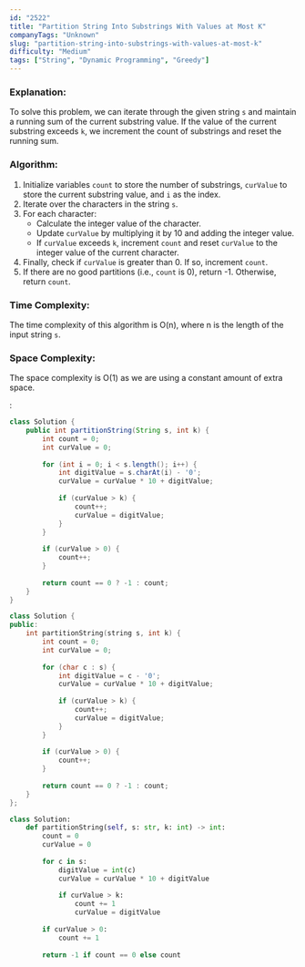 ```yaml
---
id: "2522"
title: "Partition String Into Substrings With Values at Most K"
companyTags: "Unknown"
slug: "partition-string-into-substrings-with-values-at-most-k"
difficulty: "Medium"
tags: ["String", "Dynamic Programming", "Greedy"]
---
```


### Explanation:
To solve this problem, we can iterate through the given string `s` and maintain a running sum of the current substring value. If the value of the current substring exceeds `k`, we increment the count of substrings and reset the running sum.

### Algorithm:
1. Initialize variables `count` to store the number of substrings, `curValue` to store the current substring value, and `i` as the index.
2. Iterate over the characters in the string `s`.
3. For each character:
   - Calculate the integer value of the character.
   - Update `curValue` by multiplying it by 10 and adding the integer value.
   - If `curValue` exceeds `k`, increment `count` and reset `curValue` to the integer value of the current character.
4. Finally, check if `curValue` is greater than 0. If so, increment `count`.
5. If there are no good partitions (i.e., `count` is 0), return -1. Otherwise, return `count`.

### Time Complexity:
The time complexity of this algorithm is O(n), where n is the length of the input string `s`.

### Space Complexity:
The space complexity is O(1) as we are using a constant amount of extra space.

:

```java
class Solution {
    public int partitionString(String s, int k) {
        int count = 0;
        int curValue = 0;
        
        for (int i = 0; i < s.length(); i++) {
            int digitValue = s.charAt(i) - '0';
            curValue = curValue * 10 + digitValue;
            
            if (curValue > k) {
                count++;
                curValue = digitValue;
            }
        }
        
        if (curValue > 0) {
            count++;
        }
        
        return count == 0 ? -1 : count;
    }
}
```

```cpp
class Solution {
public:
    int partitionString(string s, int k) {
        int count = 0;
        int curValue = 0;
        
        for (char c : s) {
            int digitValue = c - '0';
            curValue = curValue * 10 + digitValue;
            
            if (curValue > k) {
                count++;
                curValue = digitValue;
            }
        }
        
        if (curValue > 0) {
            count++;
        }
        
        return count == 0 ? -1 : count;
    }
};
```

```python
class Solution:
    def partitionString(self, s: str, k: int) -> int:
        count = 0
        curValue = 0
        
        for c in s:
            digitValue = int(c)
            curValue = curValue * 10 + digitValue
            
            if curValue > k:
                count += 1
                curValue = digitValue
        
        if curValue > 0:
            count += 1
        
        return -1 if count == 0 else count
```
